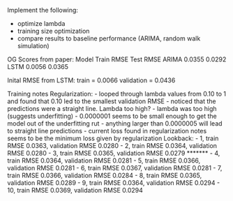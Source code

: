 Implement the following:
- optimize lambda
- training size optimization
- compare results to baseline performance (ARIMA, random walk simulation)

OG Scores from paper: 
    Model  Train RMSE  Test RMSE
    ARIMA    0.0355      0.0292
    LSTM     0.0056      0.0365

Inital RMSE from LSTM:
    train = 0.0066
    validation = 0.0436

Training notes
    Regularization:
        - looped through lambda values from 0.10 to 1 and found that 0.10 led to the smallest validation RMSE
        - noticed that the predictions were a straight line. Lambda too high?
        - lambda was too high (suggests underfitting)
        - 0.0000001 seems to be small enough to get the model out of the underfitting rut
        - anything larger than 0.0000005 will lead to straight line predictions
        - current loss found in regularization notes seems to be the minimum loss given by regularization
    Lookback:
        - 1, train RMSE 0.0363, validation RMSE 0.0280
        - 2, train RMSE 0.0364, validation RMSE 0.0280
        - 3, train RMSE 0.0365, validation RMSE 0.0279 *******
        - 4, train RMSE 0.0364, validation RMSE 0.0281 
        - 5, train RMSE 0.0366, validation RMSE 0.0281
        - 6, train RMSE 0.0367, validation RMSE 0.0281
        - 7, train RMSE 0.0366, validation RMSE 0.0284
        - 8, train RMSE 0.0365, validation RMSE 0.0289
        - 9, train RMSE 0.0364, validation RMSE 0.0294
        - 10, train RMSE 0.0369, validation RMSE 0.0294
        
